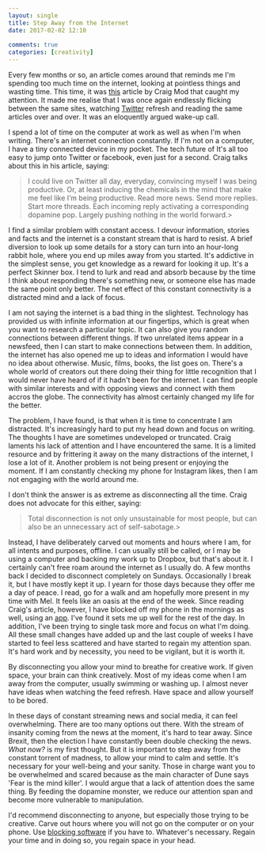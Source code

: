 ```yaml
---  
layout: single  
title: Step Away from the Internet  
date: 2017-02-02 12:10  
  
comments: true  
categories: [creativity]  
---  
```

Every few months or so, an article comes around that reminds me I'm spending too much time on the internet, looking at pointless things and wasting time. This time, it was <a href="https://backchannel.com/how-i-got-my-attention-back-c7fc9297d347#.ggm3ob4j1">this</a> article by Craig Mod that caught my attention. It made me realise that I was once again endlessly flicking between the same sites, watching <a href="http://twitter.com/davidralphlewis">Twitter</a> refresh and reading the same articles over and over. It was an eloquently argued wake-up call.  

I spend a lot of time on the computer at work as well as when I'm when writing. There's an internet connection constantly. If I'm not on a computer, I have a tiny connected device in my pocket. The tech future of It's all too easy to jump onto Twitter or facebook, even just for a second. Craig talks about this in his article, saying:  

<!--more-->  

> I could live on Twitter all day, everyday, convincing myself I was being productive. Or, at least inducing the chemicals in the mind that make me feel like I’m being productive. Read more news. Send more replies. Start more threads. Each incoming reply activating a corresponding dopamine pop. Largely pushing nothing in the world forward.>  

I find a similar problem with constant access. I devour information, stories and facts and the internet is a constant stream that is hard to resist. A brief diversion to look up some details for a story can turn into an hour-long rabbit hole, where you end up miles away from you started. It's addictive in the simplest sense, you get knowledge as a reward for looking it up. It's a perfect Skinner box. I tend to lurk and read and absorb because by the time I think about responding there's something new, or someone else has made the same point only better. The net effect of this constant connectivity is a distracted mind and a lack of focus.  

I am not saying the internet is a bad thing in the slightest. Technology has provided us with infinite information at our fingertips, which is great when you want to research a particular topic. It can also give you random connections between different things. If two unrelated items appear in a newsfeed, then I can start to make connections between them. In addition, the internet has also opened me up to ideas and information I would have no idea about otherwise. Music, films, books, the list goes on. There's a whole world of creators out there doing their thing for little recognition that I would never have heard of if it hadn't been for the internet. I can find people with similar interests and with opposing views and connect with them accros the globe. The connectivity has almost certainly changed my life for the better.  

The problem, I have found, is that when it is time to concentrate I am distracted. It's increasingly hard to put my head down and focus on writing. The thoughts I have are sometimes undeveloped or truncated. Craig laments his lack of attention and I have encountered the same. It is a limited resource and by frittering it away on the many distractions of the internet, I lose a lot of it. Another problem is not being present or enjoying the moment. If I am constantly checking my phone for Instagram likes, then I am not engaging with the world around me.  

I don't think the answer is as extreme as disconnecting all the time. Craig does not advocate for this either, saying:  

> Total disconnection is not only unsustainable for most people, but can also be an unnecessary act of self-sabotage.>  

Instead, I have deliberately carved out moments and hours where I am, for all intents and purposes, offline. I can usually still be called, or I may be using a computer and backing my work up to Dropbox, but that's about it. I certainly can't free roam around the internet as I usually do. A few months back I decided to disconnect completely on Sundays. Occasionally I break it, but I have mostly kept it up. I yearn for those days because they offer me a day of peace. I read, go for a walk and am hopefully more present in my time with Mel. It feels like an oasis at the end of the week. Since reading Craig's article, however, I have blocked off my phone in the mornings as well, using an <a href="http://offtime.co/">app</a>. I've found it sets me up well for the rest of the day. In addition, I've been trying to single task more and focus on what I'm doing. All these small changes have added up and the last couple of weeks I have started to feel less scattered and have started to regain my attention span. It's hard work and by necessity, you need to be vigilant, but it is worth it.  

By disconnecting you allow your mind to breathe for creative work. If given space, your brain can think creatively. Most of my ideas come when I am away from the computer, usually swimming or washing up. I almost never have ideas when watching the feed refresh. Have space and allow yourself to be bored.  

In these days of constant streaming news and social media, it can feel overwhelming. There are too many options out there. With the stream of insanity coming from the news at the moment, it's hard to tear away. Since Brexit, then the election I have constantly been double checking the news. *What now?* is my first thought. But it is important to step away from the constant torrent of madness, to allow your mind to calm and settle. It's necessary for your well-being and your sanity. Those in charge want you to be overwhelmed and scared because as the main character of Dune says 'Fear is the mind killer'. I would argue that a lack of attention does the same thing. By feeding the dopamine monster, we reduce our attention span and become more vulnerable to manipulation.  

I'd recommend disconnecting to anyone, but especially those trying to be creative. Carve out hours where you will not go on the computer or on your phone. Use <a href="http://www.wips.com/news/detail/31/block-site-work-and-don-t-be-disturbed">blocking software</a> if you have to. Whatever's necessary. Regain your time and in doing so, you regain space in your head.  
